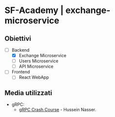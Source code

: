 # SF-Academy | exchange-microservice

## Obiettivi

- [ ] Backend
  - [x] Exchange Microservice
  - [ ] Users Microservice
  - [ ] API Microservice
- [ ] Frontend
  - [ ] React WebApp

## Media utilizzati

- gRPC:
  - [gRPC Crash Course](https://youtu.be/Yw4rkaTc0f8) - Hussein Nasser.
